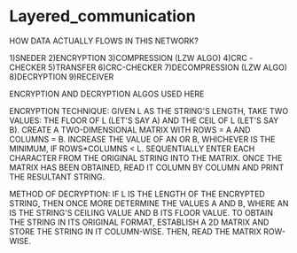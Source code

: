 # Layered_communication

HOW DATA ACTUALLY FLOWS IN THIS NETWORK?



1)SNEDER
2)ENCRYPTION
3)COMPRESSION (LZW ALGO)
4)CRC -CHECKER
5)TRANSFER
6)CRC-CHECKER
7)DECOMPRESSION (LZW ALGO)
8)DECRYPTION
9)RECEIVER

ENCRYPTION AND DECRYPTION ALGOS USED HERE

ENCRYPTION TECHNIQUE: GIVEN L AS THE
STRING'S LENGTH, TAKE TWO VALUES: THE FLOOR
OF L (LET'S SAY A) AND THE CEIL OF L (LET'S SAY
B). CREATE A TWO-DIMENSIONAL MATRIX WITH
ROWS = A AND COLUMNS = B.
INCREASE THE VALUE OF AN OR B, WHICHEVER IS
THE MINIMUM, IF ROWS*COLUMNS < L.
SEQUENTIALLY ENTER EACH CHARACTER FROM
THE ORIGINAL STRING INTO THE MATRIX. ONCE
THE MATRIX HAS BEEN OBTAINED, READ IT
COLUMN BY COLUMN AND PRINT THE RESULTANT
STRING.

METHOD OF DECRYPTION: IF L IS THE LENGTH OF
THE ENCRYPTED STRING, THEN ONCE MORE
DETERMINE THE VALUES A AND B, WHERE AN IS
THE STRING'S CEILING VALUE AND B ITS FLOOR
VALUE. TO OBTAIN THE STRING IN ITS ORIGINAL
FORMAT, ESTABLISH A 2D MATRIX AND STORE
THE STRING IN IT COLUMN-WISE. THEN, READ
THE MATRIX ROW-WISE.





